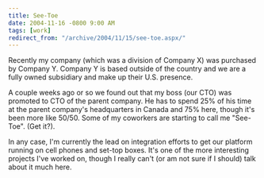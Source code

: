```yaml
---
title: See-Toe
date: 2004-11-16 -0800 9:00 AM
tags: [work]
redirect_from: "/archive/2004/11/15/see-toe.aspx/"
---
```


Recently my company (which was a division of Company X) was purchased by
Company Y. Company Y is based outside of the country and we are a fully
owned subsidiary and make up their U.S. presence.

A couple weeks ago or so we found out that my boss (our CTO) was
promoted to CTO of the parent company. He has to spend 25% of his time
at the parent company's headquarters in Canada and 75% here, though it's
been more like 50/50. Some of my coworkers are starting to call me
"See-Toe". (Get it?).

In any case, I'm currently the lead on integration efforts to get our
platform running on cell phones and set-top boxes. It's one of the more
interesting projects I've worked on, though I really can't (or am not
sure if I should) talk about it much here.

